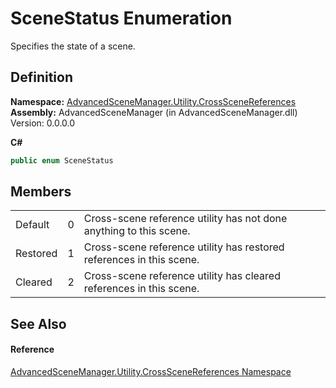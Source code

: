 # SceneStatus Enumeration


Specifies the state of a scene.



## Definition
**Namespace:** <a href="N_AdvancedSceneManager_Utility_CrossSceneReferences">AdvancedSceneManager.Utility.CrossSceneReferences</a>  
**Assembly:** AdvancedSceneManager (in AdvancedSceneManager.dll) Version: 0.0.0.0

**C#**
``` C#
public enum SceneStatus
```



## Members
<table>
<tr>
<td>Default</td>
<td>0</td>
<td>Cross-scene reference utility has not done anything to this scene.</td></tr>
<tr>
<td>Restored</td>
<td>1</td>
<td>Cross-scene reference utility has restored references in this scene.</td></tr>
<tr>
<td>Cleared</td>
<td>2</td>
<td>Cross-scene reference utility has cleared references in this scene.</td></tr>
</table>

## See Also


#### Reference
<a href="N_AdvancedSceneManager_Utility_CrossSceneReferences">AdvancedSceneManager.Utility.CrossSceneReferences Namespace</a>  

